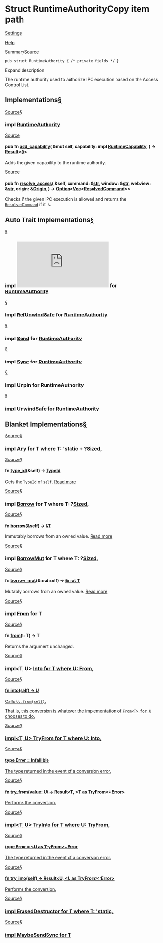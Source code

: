 # Struct RuntimeAuthorityCopy item path

[Settings](../../settings.html)

[Help](../../help.html)

Summary[Source](../../src/tauri/ipc/authority.rs.html#32-37)

```
pub struct RuntimeAuthority { /* private fields */ }
```

Expand description

The runtime authority used to authorize IPC execution based on the Access Control List.

## Implementations[§](#implementations)

[Source](../../src/tauri/ipc/authority.rs.html#229-585)[§](#impl-RuntimeAuthority)

### impl [RuntimeAuthority](struct.RuntimeAuthority.html.md "struct tauri::ipc::RuntimeAuthority")

[Source](../../src/tauri/ipc/authority.rs.html#267-338)

#### pub fn [add\_capability](#method.add_capability)( &mut self, capability: impl [RuntimeCapability](trait.RuntimeCapability.html.md "trait tauri::ipc::RuntimeCapability"), ) -> [Result](..\type.Result.html.md "type tauri::Result")<[()](https://doc.rust-lang.org/nightly/std/primitive.unit.html)>

Adds the given capability to the runtime authority.

[Source](../../src/tauri/ipc/authority.rs.html#552-584)

#### pub fn [resolve\_access](#method.resolve_access)( &self, command: &[str](https://doc.rust-lang.org/nightly/std/primitive.str.html), window: &[str](https://doc.rust-lang.org/nightly/std/primitive.str.html), webview: &[str](https://doc.rust-lang.org/nightly/std/primitive.str.html), origin: &[Origin](enum.Origin.html.md "enum tauri::ipc::Origin"), ) -> [Option](https://doc.rust-lang.org/nightly/core/option/enum.Option.html "enum core::option::Option")<[Vec](https://doc.rust-lang.org/nightly/alloc/vec/struct.Vec.html "struct alloc::vec::Vec")<[ResolvedCommand](https://docs.rs/tauri-utils/2.3.1/x86_64-unknown-linux-gnu/tauri_utils/acl/resolved/struct.ResolvedCommand.html "struct tauri_utils::acl::resolved::ResolvedCommand")>>

Checks if the given IPC execution is allowed and returns the [`ResolvedCommand`](https://docs.rs/tauri-utils/2.3.1/x86_64-unknown-linux-gnu/tauri_utils/acl/resolved/struct.ResolvedCommand.html "struct tauri_utils::acl::resolved::ResolvedCommand") if it is.

## Auto Trait Implementations[§](#synthetic-implementations)

[§](#impl-Freeze-for-RuntimeAuthority)

### impl ![Freeze](https://doc.rust-lang.org/nightly/core/marker/trait.Freeze.html "trait core::marker::Freeze") for [RuntimeAuthority](struct.RuntimeAuthority.html.md "struct tauri::ipc::RuntimeAuthority")

[§](#impl-RefUnwindSafe-for-RuntimeAuthority)

### impl [RefUnwindSafe](https://doc.rust-lang.org/nightly/core/panic/unwind_safe/trait.RefUnwindSafe.html "trait core::panic::unwind_safe::RefUnwindSafe") for [RuntimeAuthority](struct.RuntimeAuthority.html.md "struct tauri::ipc::RuntimeAuthority")

[§](#impl-Send-for-RuntimeAuthority)

### impl [Send](https://doc.rust-lang.org/nightly/core/marker/trait.Send.html "trait core::marker::Send") for [RuntimeAuthority](struct.RuntimeAuthority.html.md "struct tauri::ipc::RuntimeAuthority")

[§](#impl-Sync-for-RuntimeAuthority)

### impl [Sync](https://doc.rust-lang.org/nightly/core/marker/trait.Sync.html "trait core::marker::Sync") for [RuntimeAuthority](struct.RuntimeAuthority.html.md "struct tauri::ipc::RuntimeAuthority")

[§](#impl-Unpin-for-RuntimeAuthority)

### impl [Unpin](https://doc.rust-lang.org/nightly/core/marker/trait.Unpin.html "trait core::marker::Unpin") for [RuntimeAuthority](struct.RuntimeAuthority.html.md "struct tauri::ipc::RuntimeAuthority")

[§](#impl-UnwindSafe-for-RuntimeAuthority)

### impl [UnwindSafe](https://doc.rust-lang.org/nightly/core/panic/unwind_safe/trait.UnwindSafe.html "trait core::panic::unwind_safe::UnwindSafe") for [RuntimeAuthority](struct.RuntimeAuthority.html.md "struct tauri::ipc::RuntimeAuthority")

## Blanket Implementations[§](#blanket-implementations)

[Source](https://doc.rust-lang.org/nightly/src/core/any.rs.html#138)[§](#impl-Any-for-T)

### impl<T> [Any](https://doc.rust-lang.org/nightly/core/any/trait.Any.html "trait core::any::Any") for T where T: 'static + ?[Sized](https://doc.rust-lang.org/nightly/core/marker/trait.Sized.html "trait core::marker::Sized"),

[Source](https://doc.rust-lang.org/nightly/src/core/any.rs.html#139)[§](#method.type_id)

#### fn [type\_id](https://doc.rust-lang.org/nightly/core/any/trait.Any.html#tymethod.type_id)(&self) -> [TypeId](https://doc.rust-lang.org/nightly/core/any/struct.TypeId.html "struct core::any::TypeId")

Gets the `TypeId` of `self`. [Read more](https://doc.rust-lang.org/nightly/core/any/trait.Any.html#tymethod.type_id)

[Source](https://doc.rust-lang.org/nightly/src/core/borrow.rs.html#209)[§](#impl-Borrow%3CT%3E-for-T)

### impl<T> [Borrow](https://doc.rust-lang.org/nightly/core/borrow/trait.Borrow.html "trait core::borrow::Borrow")<T> for T where T: ?[Sized](https://doc.rust-lang.org/nightly/core/marker/trait.Sized.html "trait core::marker::Sized"),

[Source](https://doc.rust-lang.org/nightly/src/core/borrow.rs.html#211)[§](#method.borrow)

#### fn [borrow](https://doc.rust-lang.org/nightly/core/borrow/trait.Borrow.html#tymethod.borrow)(&self) -> [&T](https://doc.rust-lang.org/nightly/std/primitive.reference.html)

Immutably borrows from an owned value. [Read more](https://doc.rust-lang.org/nightly/core/borrow/trait.Borrow.html#tymethod.borrow)

[Source](https://doc.rust-lang.org/nightly/src/core/borrow.rs.html#217)[§](#impl-BorrowMut%3CT%3E-for-T)

### impl<T> [BorrowMut](https://doc.rust-lang.org/nightly/core/borrow/trait.BorrowMut.html "trait core::borrow::BorrowMut")<T> for T where T: ?[Sized](https://doc.rust-lang.org/nightly/core/marker/trait.Sized.html "trait core::marker::Sized"),

[Source](https://doc.rust-lang.org/nightly/src/core/borrow.rs.html#218)[§](#method.borrow_mut)

#### fn [borrow\_mut](https://doc.rust-lang.org/nightly/core/borrow/trait.BorrowMut.html#tymethod.borrow_mut)(&mut self) -> [&mut T](https://doc.rust-lang.org/nightly/std/primitive.reference.html)

Mutably borrows from an owned value. [Read more](https://doc.rust-lang.org/nightly/core/borrow/trait.BorrowMut.html#tymethod.borrow_mut)

[Source](https://doc.rust-lang.org/nightly/src/core/convert/mod.rs.html#767)[§](#impl-From%3CT%3E-for-T)

### impl<T> [From](https://doc.rust-lang.org/nightly/core/convert/trait.From.html "trait core::convert::From")<T> for T

[Source](https://doc.rust-lang.org/nightly/src/core/convert/mod.rs.html#770)[§](#method.from)

#### fn [from](https://doc.rust-lang.org/nightly/core/convert/trait.From.html#tymethod.from)(t: T) -> T

Returns the argument unchanged.

[Source](https://doc.rust-lang.org/nightly/src/core/convert/mod.rs.html#750-752)[§](#impl-Into%3CU%3E-for-T)

### impl<T, U> [Into](https://doc.rust-lang.org/nightly/core/convert/trait.Into.html "trait core::convert::Into")<U> for T where U: [From](https://doc.rust-lang.org/nightly/core/convert/trait.From.html "trait core::convert::From")<T>,

[Source](https://doc.rust-lang.org/nightly/src/core/convert/mod.rs.html#760)[§](#method.into)

#### fn [into](https://doc.rust-lang.org/nightly/core/convert/trait.Into.html#tymethod.into)(self) -> U

Calls `U::from(self)`.

That is, this conversion is whatever the implementation of
`From<T> for U` chooses to do.

[Source](https://doc.rust-lang.org/nightly/src/core/convert/mod.rs.html#806-808)[§](#impl-TryFrom%3CU%3E-for-T)

### impl<T, U> [TryFrom](https://doc.rust-lang.org/nightly/core/convert/trait.TryFrom.html "trait core::convert::TryFrom")<U> for T where U: [Into](https://doc.rust-lang.org/nightly/core/convert/trait.Into.html "trait core::convert::Into")<T>,

[Source](https://doc.rust-lang.org/nightly/src/core/convert/mod.rs.html#810)[§](#associatedtype.Error-1)

#### type [Error](https://doc.rust-lang.org/nightly/core/convert/trait.TryFrom.html#associatedtype.Error) = [Infallible](https://doc.rust-lang.org/nightly/core/convert/enum.Infallible.html "enum core::convert::Infallible")

The type returned in the event of a conversion error.

[Source](https://doc.rust-lang.org/nightly/src/core/convert/mod.rs.html#813)[§](#method.try_from)

#### fn [try\_from](https://doc.rust-lang.org/nightly/core/convert/trait.TryFrom.html#tymethod.try_from)(value: U) -> [Result](https://doc.rust-lang.org/nightly/core/result/enum.Result.html "enum core::result::Result")<T, <T as [TryFrom](https://doc.rust-lang.org/nightly/core/convert/trait.TryFrom.html "trait core::convert::TryFrom")<U>>::[Error](https://doc.rust-lang.org/nightly/core/convert/trait.TryFrom.html#associatedtype.Error "type core::convert::TryFrom::Error")>

Performs the conversion.

[Source](https://doc.rust-lang.org/nightly/src/core/convert/mod.rs.html#791-793)[§](#impl-TryInto%3CU%3E-for-T)

### impl<T, U> [TryInto](https://doc.rust-lang.org/nightly/core/convert/trait.TryInto.html "trait core::convert::TryInto")<U> for T where U: [TryFrom](https://doc.rust-lang.org/nightly/core/convert/trait.TryFrom.html "trait core::convert::TryFrom")<T>,

[Source](https://doc.rust-lang.org/nightly/src/core/convert/mod.rs.html#795)[§](#associatedtype.Error)

#### type [Error](https://doc.rust-lang.org/nightly/core/convert/trait.TryInto.html#associatedtype.Error) = <U as [TryFrom](https://doc.rust-lang.org/nightly/core/convert/trait.TryFrom.html "trait core::convert::TryFrom")<T>>::[Error](https://doc.rust-lang.org/nightly/core/convert/trait.TryFrom.html#associatedtype.Error "type core::convert::TryFrom::Error")

The type returned in the event of a conversion error.

[Source](https://doc.rust-lang.org/nightly/src/core/convert/mod.rs.html#798)[§](#method.try_into)

#### fn [try\_into](https://doc.rust-lang.org/nightly/core/convert/trait.TryInto.html#tymethod.try_into)(self) -> [Result](https://doc.rust-lang.org/nightly/core/result/enum.Result.html "enum core::result::Result")<U, <U as [TryFrom](https://doc.rust-lang.org/nightly/core/convert/trait.TryFrom.html "trait core::convert::TryFrom")<T>>::[Error](https://doc.rust-lang.org/nightly/core/convert/trait.TryFrom.html#associatedtype.Error "type core::convert::TryFrom::Error")>

Performs the conversion.

[Source](https://docs.rs/yoke/0.7.5/x86_64-unknown-linux-gnu/src/yoke/erased.rs.html#22)[§](#impl-ErasedDestructor-for-T)

### impl<T> [ErasedDestructor](https://docs.rs/yoke/0.7.5/x86_64-unknown-linux-gnu/yoke/erased/trait.ErasedDestructor.html "trait yoke::erased::ErasedDestructor") for T where T: 'static,

[Source](https://docs.rs/icu_provider/1.5.0/x86_64-unknown-linux-gnu/src/icu_provider/any.rs.html#32)[§](#impl-MaybeSendSync-for-T)

### impl<T> [MaybeSendSync](https://docs.rs/icu_provider/1.5.0/x86_64-unknown-linux-gnu/icu_provider/any/trait.MaybeSendSync.html "trait icu_provider::any::MaybeSendSync") for T